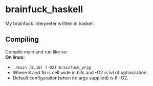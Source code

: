 # brainfuck_haskell
My brainfuck interpreter written in haskell.
## Compiling
Compile main and run like so:  
**On linux:**  
- ```./main [8,16] [-O2] brainfuck_prog```  
- Where 8 and 16 is cell wide in bits and -O2 is lvl of optimization.  
- Default configuration(when no args supplied) is 8 -O2.
